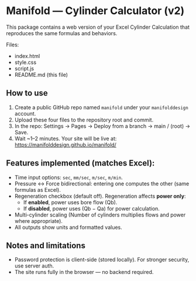 
# Manifold — Cylinder Calculator (v2)

This package contains a web version of your Excel Cylinder Calculation that reproduces the same formulas and behaviors.

Files:
- index.html
- style.css
- script.js
- README.md (this file)

## How to use
1. Create a public GitHub repo named `manifold` under your `manifolddesign` account.
2. Upload these four files to the repository root and commit.
3. In the repo: Settings → Pages → Deploy from a branch → main / (root) → Save.
4. Wait ~1–2 minutes. Your site will be live at:
   https://manifolddesign.github.io/manifold/

## Features implemented (matches Excel):
- Time input options: `sec`, `mm/sec`, `m/sec`, `m/min`.
- Pressure ↔ Force bidirectional: entering one computes the other (same formulas as Excel).
- Regeneration checkbox (default off). Regeneration affects **power only**:
  - If **enabled**, power uses bore flow (Qb).
  - If **disabled**, power uses (Qb − Qa) for power calculation.
- Multi-cylinder scaling (Number of cylinders multiplies flows and power where appropriate).
- All outputs show units and formatted values.

## Notes and limitations
- Password protection is client-side (stored locally). For stronger security, use server auth.
- The site runs fully in the browser — no backend required.
